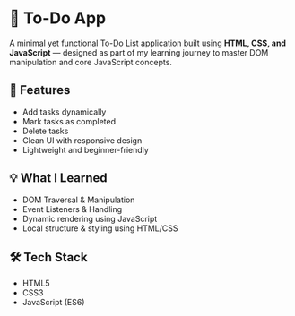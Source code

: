 # 📝 To-Do App

A minimal yet functional To-Do List application built using **HTML, CSS, and JavaScript** — designed as part of my learning journey to master DOM manipulation and core JavaScript concepts.

## 🚀 Features

- Add tasks dynamically
- Mark tasks as completed
- Delete tasks
- Clean UI with responsive design
- Lightweight and beginner-friendly

## 💡 What I Learned

- DOM Traversal & Manipulation
- Event Listeners & Handling
- Dynamic rendering using JavaScript
- Local structure & styling using HTML/CSS

## 🛠️ Tech Stack

- HTML5
- CSS3
- JavaScript (ES6)


